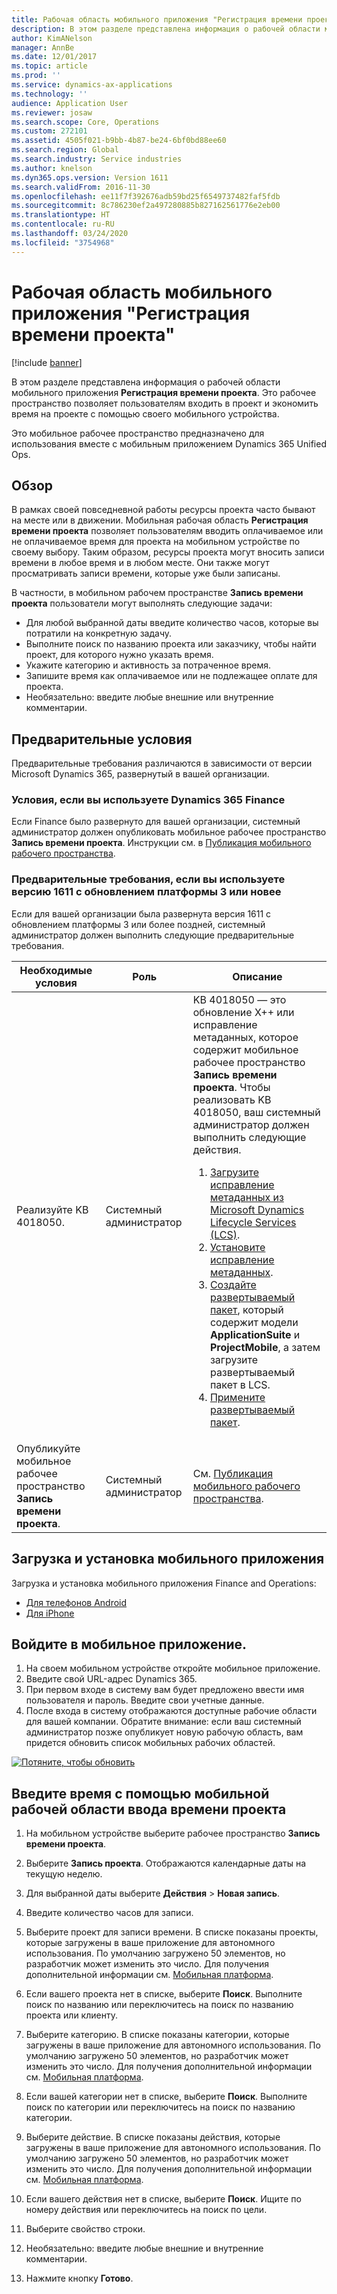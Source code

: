 ```yaml
---
title: Рабочая область мобильного приложения "Регистрация времени проекта"
description: В этом разделе представлена информация о рабочей области мобильного приложения "Регистрация времени проекта". Это рабочее пространство позволяет пользователям входить в проект и экономить время на проекте с помощью своего мобильного устройства.
author: KimANelson
manager: AnnBe
ms.date: 12/01/2017
ms.topic: article
ms.prod: ''
ms.service: dynamics-ax-applications
ms.technology: ''
audience: Application User
ms.reviewer: josaw
ms.search.scope: Core, Operations
ms.custom: 272101
ms.assetid: 4505f021-b9bb-4b87-be24-6bf0bd88ee60
ms.search.region: Global
ms.search.industry: Service industries
ms.author: knelson
ms.dyn365.ops.version: Version 1611
ms.search.validFrom: 2016-11-30
ms.openlocfilehash: ee11f7f392676adb59bd25f6549737482faf5fdb
ms.sourcegitcommit: 8c786230ef2a497280885b827162561776e2eb00
ms.translationtype: HT
ms.contentlocale: ru-RU
ms.lasthandoff: 03/24/2020
ms.locfileid: "3754968"
---
```

# <a name="project-time-entry-mobile-workspace"></a>Рабочая область мобильного приложения "Регистрация времени проекта"

[!include [banner](../includes/banner.md)]

В этом разделе представлена информация о рабочей области мобильного приложения **Регистрация времени проекта**. Это рабочее пространство позволяет пользователям входить в проект и экономить время на проекте с помощью своего мобильного устройства.

Это мобильное рабочее пространство предназначено для использования вместе с мобильным приложением Dynamics 365 Unified Ops. 

## <a name="overview"></a>Обзор
В рамках своей повседневной работы ресурсы проекта часто бывают на месте или в движении. Мобильная рабочая область **Регистрация времени проекта** позволяет пользователям вводить оплачиваемое или не оплачиваемое время для проекта на мобильном устройстве по своему выбору. Таким образом, ресурсы проекта могут вносить записи времени в любое время и в любом месте. Они также могут просматривать записи времени, которые уже были записаны. 

В частности, в мобильном рабочем пространстве **Запись времени проекта** пользователи могут выполнять следующие задачи:

-   Для любой выбранной даты введите количество часов, которые вы потратили на конкретную задачу.
-   Выполните поиск по названию проекта или заказчику, чтобы найти проект, для которого нужно указать время.
-   Укажите категорию и активность за потраченное время.
-   Запишите время как оплачиваемое или не подлежащее оплате для проекта.
-   Необязательно: введите любые внешние или внутренние комментарии.

## <a name="prerequisites"></a>Предварительные условия
Предварительные требования различаются в зависимости от версии Microsoft Dynamics 365, развернутый в вашей организации.

### <a name="prerequisites-if-you-use-dynamics-365-finance"></a>Условия, если вы используете Dynamics 365 Finance
Если Finance было развернуто для вашей организации, системный администратор должен опубликовать мобильное рабочее пространство **Запись времени проекта**. Инструкции см. в [Публикация мобильного рабочего пространства](../../dev-itpro/mobile-apps/publish-mobile-workspace.md).

### <a name="prerequisites-if-you-use-version-1611-with-platform-update-3-or-later"></a>Предварительные требования, если вы используете версию 1611 с обновлением платформы 3 или новее
Если для вашей организации была развернута версия 1611 с обновлением платформы 3 или более поздней, системный администратор должен выполнить следующие предварительные требования. 

<table>
<thead>
<tr class="header">
<th>Необходимые условия</th>
<th>Роль</th>
<th>Описание</th>
</tr>
</thead>
<tbody>
<tr class="odd">

<td>Реализуйте KB 4018050.</td>
<td>Системный администратор</td>
<td>KB 4018050 — это обновление X++ или исправление метаданных, которое содержит мобильное рабочее пространство <strong>Запись времени проекта</strong>. Чтобы реализовать KB 4018050, ваш системный администратор должен выполнить следующие действия.
<ol>
<li><a href="../../dev-itpro/migration-upgrade/download-hotfix-lcs.md">Загрузите исправление метаданных из Microsoft Dynamics Lifecycle Services (LCS)</a>.</li>
<li><a href="../../dev-itpro/migration-upgrade/install-metadata-hotfix-package.md">Установите исправление метаданных</a>.</li>
<li><a href="../../dev-itpro/deployment/create-apply-deployable-package.md">Создайте развертываемый пакет</a>, который содержит модели <strong>ApplicationSuite</strong> и <strong>ProjectMobile</strong>, а затем загрузите развертываемый пакет в LCS.</li>
<li><a href="../../dev-itpro/deployment/apply-deployable-package-system.md">Примените развертываемый пакет</a>.</li>

</ol></td>
</tr>
<tr class="even">
<td>Опубликуйте мобильное рабочее пространство <strong>Запись времени проекта</strong>.</td>
<td>Системный администратор</td>
<td>См. <a href="../../dev-itpro/mobile-apps/publish-mobile-workspace.md">Публикация мобильного рабочего пространства</a>.</td>
</tr>
</tbody>
</table>

## <a name="download-and-install-the-mobile-app"></a>Загрузка и установка мобильного приложения

Загрузка и установка мобильного приложения Finance and Operations:

-   [Для телефонов Android](https://go.microsoft.com/fwlink/?linkid=850662)
-   [Для iPhone](https://go.microsoft.com/fwlink/?linkid=850663)

## <a name="sign-in-to-the-mobile-app"></a>Войдите в мобильное приложение.
1.  На своем мобильном устройстве откройте мобильное приложение.
2.  Введите свой URL-адрес Dynamics 365.
3.  При первом входе в систему вам будет предложено ввести имя пользователя и пароль. Введите свои учетные данные.
4.  После входа в систему отображаются доступные рабочие области для вашей компании. Обратите внимание: если ваш системный администратор позже опубликует новую рабочую область, вам придется обновить список мобильных рабочих областей.

[![Потяните, чтобы обновить](./media/pull-to-refresh-list-of-workspaces-183x300.png)](./media/pull-to-refresh-list-of-workspaces.png)

## <a name="enter-time-by-using-the-project-time-entry-mobile-workspace"></a>Введите время с помощью мобильной рабочей области ввода времени проекта
1.  На мобильном устройстве выберите рабочее пространство **Запись времени проекта**.
2.  Выберите **Запись проекта**. Отображаются календарные даты на текущую неделю.
3.  Для выбранной даты выберите **Действия** &gt; **Новая запись**.
4.  Введите количество часов для записи.
5.  Выберите проект для записи времени. В списке показаны проекты, которые загружены в ваше приложение для автономного использования. По умолчанию загружено 50 элементов, но разработчик может изменить это число. Для получения дополнительной информации см. [Мобильная платформа](../../dev-itpro/mobile-apps/platform/mobile-platform-home-page.md).
6.  Если вашего проекта нет в списке, выберите **Поиск**. Выполните поиск по названию или переключитесь на поиск по названию проекта или клиенту.
7.  Выберите категорию. В списке показаны категории, которые загружены в ваше приложение для автономного использования. По умолчанию загружено 50 элементов, но разработчик может изменить это число. Для получения дополнительной информации см. [Мобильная платформа](../../dev-itpro/mobile-apps/platform/mobile-platform-home-page.md).
8.  Если вашей категории нет в списке, выберите **Поиск**. Выполните поиск по категории или переключитесь на поиск по названию категории.
9.  Выберите действие. В списке показаны действия, которые загружены в ваше приложение для автономного использования. По умолчанию загружено 50 элементов, но разработчик может изменить это число. Для получения дополнительной информации см. [Мобильная платформа](../../dev-itpro/mobile-apps/platform/mobile-platform-home-page.md).
10. Если вашего действия нет в списке, выберите **Поиск**. Ищите по номеру действия или переключитесь на поиск по цели.

11. Выберите свойство строки.
12. Необязательно: введите любые внешние и внутренние комментарии.
13. Нажмите кнопку **Готово**.
